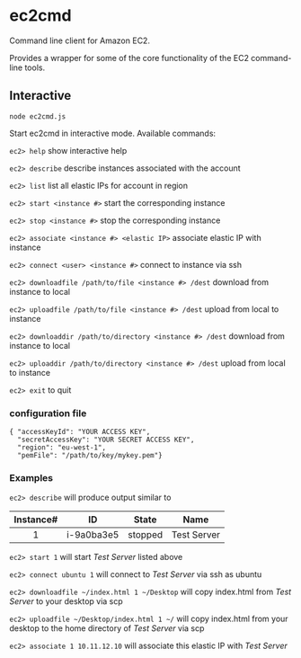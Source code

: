ec2cmd
==========
Command line client for Amazon EC2.

Provides a wrapper for some of the core functionality of the EC2 command-line tools.

## Interactive

	node ec2cmd.js

Start ec2cmd in interactive mode. Available commands:

`ec2> help` show interactive help

`ec2> describe` describe instances associated with the account

`ec2> list` list all elastic IPs for account in region

`ec2> start <instance #>` start the corresponding instance

`ec2> stop <instance #>` stop the corresponding instance

`ec2> associate <instance #> <elastic IP>` associate elastic IP with instance

`ec2> connect <user> <instance #>` connect to instance via ssh

`ec2> downloadfile /path/to/file <instance #> /dest` download from instance to local 

`ec2> uploadfile /path/to/file <instance #> /dest` upload from local to instance 

`ec2> downloaddir /path/to/directory <instance #> /dest` download from instance to local 

`ec2> uploaddir /path/to/directory <instance #> /dest` upload from local to instance 

`ec2> exit` to quit

### configuration file

	{ "accessKeyId": "YOUR ACCESS KEY", 
	  "secretAccessKey": "YOUR SECRET ACCESS KEY", 
	  "region": "eu-west-1", 
	  "pemFile": "/path/to/key/mykey.pem"}


### Examples

`ec2> describe` will produce output similar to 

| Instance# | ID | State | Name |
|:---------:|:--:|:-----:|:----:|
| 1 | i-9a0ba3e5 | stopped | Test Server |

`ec2> start 1` will start *Test Server* listed above

`ec2> connect ubuntu 1` will connect to *Test Server* via ssh as ubuntu

`ec2> downloadfile ~/index.html 1 ~/Desktop` will copy index.html from *Test Server* to your desktop via scp

`ec2> uploadfile ~/Desktop/index.html 1 ~/` will copy index.html from your desktop to the home directory of *Test Server* via scp

`ec2> associate 1 10.11.12.10` will associate this elastic IP with *Test Server*
